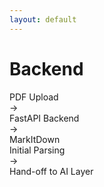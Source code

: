 ```yaml
---
layout: default
---
```


# Backend

<div class="flex items-center justify-center space-x-2 text-center mt-20">
  <div class="p-4 bg-gray-100 rounded-lg shadow-md">PDF Upload</div>
  <div class="text-2xl font-bold text-gray-400">→</div>
  <div class="p-4 bg-green-100 rounded-lg shadow-md">FastAPI Backend</div>
  <div class="text-2xl font-bold text-gray-400">→</div>
  <div class="p-4 bg-red-100 rounded-lg shadow-md">MarkItDown<br/>Initial Parsing</div>
  <div class="text-2xl font-bold text-gray-400">→</div>
  <div class="p-4 bg-purple-100 rounded-lg shadow-md">Hand-off to AI Layer</div>
</div> 